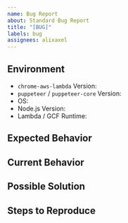 ```yaml
---
name: Bug Report
about: Standard Bug Report
title: "[BUG]"
labels: bug
assignees: alixaxel
---
```


<!---
For Puppeteer-specific bugs, please refer to:
https://github.com/GoogleChrome/puppeteer/issues
-->

## Environment
* `chrome-aws-lambda` Version:
* `puppeteer` / `puppeteer-core` Version:
* OS:
* Node.js Version:
* Lambda / GCF Runtime:

## Expected Behavior
<!--- What should have happened. -->

## Current Behavior
<!--- What happened instead. -->

## Possible Solution
<!--- Not obligatory, but you can suggest a fix or reason for the bug. -->

## Steps to Reproduce
<!--- Include code and/or URLs to reproduce this issue, if relevant. -->
